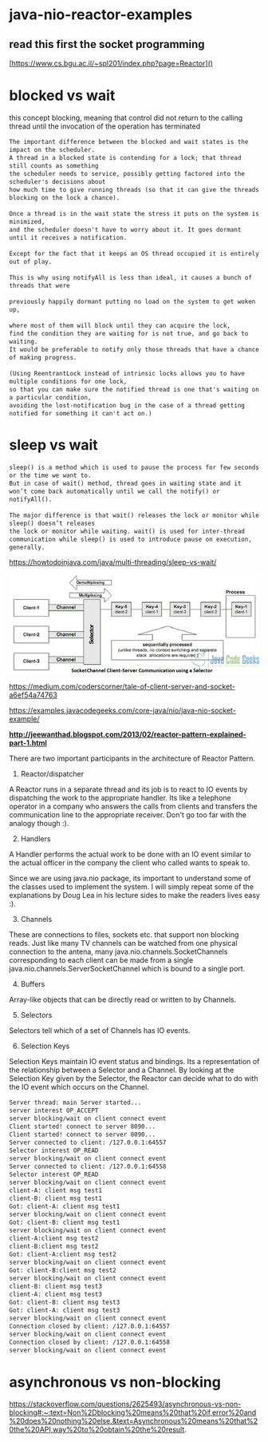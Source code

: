 # java-nio-reactor-examples

## read this first the socket programming

[https://www.cs.bgu.ac.il/~spl201/index.php?page=Reactor]()

# blocked vs wait
this concept
blocking, meaning that control did not return to the calling thread until the invocation of the operation has terminated

```
The important difference between the blocked and wait states is the impact on the scheduler.
A thread in a blocked state is contending for a lock; that thread still counts as something
the scheduler needs to service, possibly getting factored into the scheduler's decisions about
how much time to give running threads (so that it can give the threads blocking on the lock a chance).

Once a thread is in the wait state the stress it puts on the system is minimized, 
and the scheduler doesn't have to worry about it. It goes dormant until it receives a notification.

Except for the fact that it keeps an OS thread occupied it is entirely out of play.

This is why using notifyAll is less than ideal, it causes a bunch of threads that were

previously happily dormant putting no load on the system to get woken up,

where most of them will block until they can acquire the lock, 
find the condition they are waiting for is not true, and go back to waiting. 
It would be preferable to notify only those threads that have a chance of making progress.

(Using ReentrantLock instead of intrinsic locks allows you to have multiple conditions for one lock, 
so that you can make sure the notified thread is one that's waiting on a particular condition, 
avoiding the lost-notification bug in the case of a thread getting notified for something it can't act on.)
```

# sleep vs wait
```
sleep() is a method which is used to pause the process for few seconds or the time we want to. 
But in case of wait() method, thread goes in waiting state and it won’t come back automatically until we call the notify() or notifyAll().

The major difference is that wait() releases the lock or monitor while sleep() doesn’t releases 
the lock or monitor while waiting. wait() is used for inter-thread communication while sleep() is used to introduce pause on execution, generally.
```


https://howtodoinjava.com/java/multi-threading/sleep-vs-wait/


![socketchannel.jpg.webp](example/doc/socketchannel.jpg)

https://medium.com/coderscorner/tale-of-client-server-and-socket-a6ef54a74763

https://examples.javacodegeeks.com/core-java/nio/java-nio-socket-example/


**http://jeewanthad.blogspot.com/2013/02/reactor-pattern-explained-part-1.html**

There are two important participants in the architecture of Reactor
Pattern.

1. Reactor/dispatcher

A Reactor runs in a separate thread and its job is to react to IO events
by dispatching the work to the appropriate handler. Its like a telephone
operator in a company who answers the calls from clients and transfers
the communication line to the appropriate receiver. Don't go too far
with the analogy though :).

2. Handlers

A Handler performs the actual work to be done with an IO event similar
to the actual officer in the company the client who called wants to
speak to.

Since we are using java.nio package, its important to understand some of
the classes used to implement the system. I will simply repeat some of
the explanations by Doug Lea in his lecture sides to make the readers
lives easy :).

3. Channels

These are connections to files, sockets etc. that support non blocking
reads. Just like many TV channels can be watched from one physical
connection to the antena, many java.nio.channels.SocketChannels
corresponding to each client can be made from a single
java.nio.channels.ServerSocketChannel which is bound to a single port.

4. Buffers

Array-like objects that can be directly read or written to by Channels.

5. Selectors

Selectors tell which of a set of Channels has IO events.

6. Selection Keys

Selection Keys maintain IO event status and bindings. Its a
representation of the relationship between a Selector and a Channel. By
looking at the Selection Key given by the Selector, the Reactor can
decide what to do with the IO event which occurs on the Channel.





```json5
Server thread: main Server started...
server interest OP_ACCEPT
server blocking/wait on client connect event
Client started! connect to server 8090...
Client started! connect to server 8090...
Server connected to client: /127.0.0.1:64557
Selector interest OP_READ
server blocking/wait on client connect event
Server connected to client: /127.0.0.1:64558
Selector interest OP_READ
server blocking/wait on client connect event
client-A: client msg test1
client-B: client msg test1
Got: client-A: client msg test1
server blocking/wait on client connect event
Got: client-B: client msg test1
server blocking/wait on client connect event
client-A:client msg test2
client-B:client msg test2
Got: client-A:client msg test2
server blocking/wait on client connect event
Got: client-B:client msg test2
server blocking/wait on client connect event
client-B: client msg test3
client-A: client msg test3
Got: client-B: client msg test3
Got: client-A: client msg test3
server blocking/wait on client connect event
Connection closed by client: /127.0.0.1:64557
server blocking/wait on client connect event
Connection closed by client: /127.0.0.1:64558
server blocking/wait on client connect event
```

# asynchronous vs non-blocking
https://stackoverflow.com/questions/2625493/asynchronous-vs-non-blocking#:~:text=Non%2Dblocking%20means%20that%20if,error%20and%20does%20nothing%20else.&text=Asynchronous%20means%20that%20the%20API,way%20to%20obtain%20the%20result.